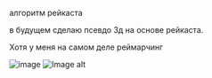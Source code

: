 алгоритм рейкаста

в будущем сделаю псевдо 3д на основе рейкаста.

Хотя у меня на самом деле реймарчинг 

![image](https://github.com/user-attachments/assets/6104dbd3-0a6d-4654-aa03-9cef084f7213)
![Image alt](https://github.com/{username}/{repository}/raw/{branch}/{path}/raycast2_png.png)
